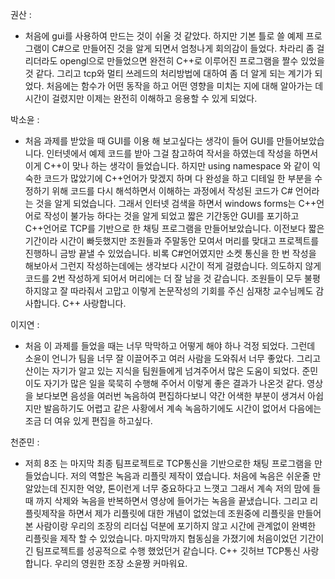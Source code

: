 권산 : 
  - 처음에 gui를 사용하여 만드는 것이 쉬울 것 같았다. 
    하지만 기본 틀로 쓸 예제 프로그램이 C#으로 만들어진 것을 알게 되면서 엄청나게 회의감이 들었다. 
    차라리 좀 걸리더라도 opengl으로 만들었으면 완전히 C++로 이루어진 프로그램을 짤수 있었을 것 같다. 
    그리고 tcp와 멀티 쓰레드의 처리방법에 대하여 좀 더 알게 되는 계기가 되었다. 
    처음에는 함수가 어떤 동작을 하고 어떤 영향을 미치는 지에 대해 알아가는 데 시간이 걸렸지만 
    이제는 완전히 이해하고 응용할 수 있게 되었다.

박소윤 : 
  - 처음 과제를 받았을 때 GUI를 이용 해 보고싶다는 생각이 들어 GUI를 만들어보았습니다.
    인터넷에서 예제 코드를 받아 그걸 참고하여 작서을 하였는데 작성을 하면서 이게 C++이 맞나 하는 생각이 들었습니다.
    하지만 using namespace 와 같이 익숙한 코드가 많았기에 C++언어가 맞겠지 하며 다 완성을 하고 디테일 한 부분을 수정하기 위해
    코드를 다시 해석하면서 이해하는 과정에서 작성된 코드가 C# 언어라는 것을 알게 되었습니다.
    그래서 인터넷 검색을 하면서 windows forms는 C++언어로 작성이 불가능 하다는 것을 알게 되었고 
    짧은 기간동안 GUI를 포기하고 C++언어로 TCP를 기반으로 한 채팅 프로그램을 만들어보았습니다.
    이전보다 짧은 기간이라 시간이 빠듯했지만 조원들과 주말동안 모여서 머리를 맞대고 프로젝트를 진행하니 금방 끝낼 수 있었습니다.
    비록 C#언어였지만 소켓 통신을 한 번 작성을 해보아서 그런지 작성하는데에는 생각보다 시간이 적게 걸렸습니다.
    의도하지 않게 코드를 2번 작성하게 되어서 머리에는 더 잘 남을 것 같습니다.
    조원들이 모두 불평하지않고 잘 따라줘서 고맙고 이렇게 논문작성의 기회를 주신 심재창 교수님께도 감사합니다.
    C++ 사랑합니다.

이지연 : 
  - 처음 이 과제를 들었을 때는 너무 막막하고 어떻게 해야 하나 걱정 되었다. 
    그런데 소윤이 언니가 팀을 너무 잘 이끌어주고 여러 사람을 도와줘서 너무 좋았다. 
    그리고 산이는 자기가 알고 있는 지식을 팀원들에게 넘겨주어서 많은 도움이 되었다. 
    준민이도 자기가 많은 일을 묵묵히 수행해 주어서 이렇게 좋은 결과가 나온것 같다. 
    영상을 보다보면 음성을 여러번 녹음하여 편집하다보니 약간 어색한 부분이 생겨서 아쉽지만
    발음하기도 어렵고 같은 사황에서 계속 녹음하기에도 시간이 없어서 다음에는 조금 더 여유 있게 편집을 하고싶다.

천준민 : 
  - 저희 8조 는 마지막 최종 팀프로젝트로 TCP통신을 기반으로한 채팅 프로그램을 만들었습니다.
    저의 역할은 녹음과 리플릿 제작이 였습니다.
    처음에 녹음은 쉬운줄 만알았는데 진지한 억양, 톤이런게 너무 중요하다고 느꼇고 
    그래서 계속 저의 맘에 들때 까지 삭제와 녹음을 반복하면서 영상에 들어가는 녹음을 끝냈습니다.
    그리고 리플릿제작을 하면서 제가 리플릿에 대한 개념이 없었는데 조원중에 리플릿을 만들어본 사람이랑 
    우리의 조장의 리더십 덕분에 포기하지 않고 시간에 관계없이 완벽한 리플릿을 제작 할 수 있었습니다.
    마지막까지 협동심을 가졌기에 처음이었던 기간이 긴 팀프로젝트를 성공적으로 수행 했었던거 같습니다.
    C++ 깃허브 TCP통신 사랑합니다. 
    우리의 영원한 조장 소윤짱 커마워요.
